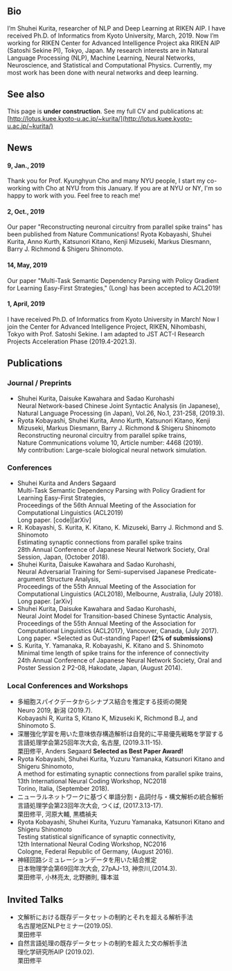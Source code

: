 <!--# Shuhei Kurita ( ja: 栗田修平 )-->

## Bio
I’m Shuhei Kurita, researcher of NLP and Deep Learning at RIKEN AIP. I have received Ph.D. of Informatics from Kyoto University, March, 2019.
Now I’m working for RIKEN Center for Advanced Intelligence Project aka RIKEN AIP  (Satoshi Sekine PI), Tokyo, Japan.
My research interests are in Natural Language Processing (NLP), Machine Learning, Neural Networks, Neuroscience, and Statistical and Computational Physics. Currently, my most work has been done with neural networks and deep learning.

## See also
This page is **under construction**. See my full CV and publications at: 
[http://lotus.kuee.kyoto-u.ac.jp/~kurita/](http://lotus.kuee.kyoto-u.ac.jp/~kurita/)

## News

#### 9, Jan., 2019
Thank you for Prof. Kyunghyun Cho and many NYU people, I start my co-working with Cho at NYU from this January. If you are at NYU or NY, I'm so happy to work with you. Feel free to reach me!

#### 2, Oct., 2019
Our paper "Reconstructing neuronal circuitry from parallel spike trains" has been published from Nature Communications!
Ryota Kobayashi, Shuhei Kurita, Anno Kurth, Katsunori Kitano, Kenji Mizuseki, Markus Diesmann, Barry J. Richmond & Shigeru Shinomoto.

#### 14, May, 2019
Our paper "Multi-Task Semantic Dependency Parsing with Policy Gradient for Learning Easy-First Strategies," (Long)  has been accepted to ACL2019!

#### 1, April, 2019
I have received Ph.D. of Informatics from Kyoto University in March!
Now I join the Center for Advanced Intelligence Project, RIKEN, Nihombashi, Tokyo with Prof. Satoshi Sekine.
I am adapted to JST ACT-I Research Projects Acceleration Phase (2019.4-2021.3).

## Publications
### Journal / Preprints
- Shuhei Kurita, Daisuke Kawahara and Sadao Kurohashi<br/>
Neural Network-based Chinese Joint Syntactic Analysis (in Japanese),<br/>
Natural Language Processing (in Japan),  Vol.26,  No.1, 231-258,  (2019.3).
- Ryota Kobayashi, Shuhei Kurita, Anno Kurth, Katsunori Kitano, Kenji Mizuseki, Markus Diesmann, Barry J. Richmond & Shigeru Shinomoto<br/>
Reconstructing neuronal circuitry from parallel spike trains,<br/>
Nature Communications volume 10, Article number: 4468 (2019).<br/>
My contribution: Large-scale biological neural network simulation.

### Conferences
- Shuhei Kurita and Anders Søgaard<br/>
Multi-Task Semantic Dependency Parsing with Policy Gradient for Learning Easy-First Strategies,<br/>
Proceedings of the 56th Annual Meeting of the Association for Computational Linguistics (ACL2019)<br/>
Long paper. [code][arXiv]
- R. Kobayashi, S. Kurita, K. Kitano, K. Mizuseki, Barry J. Richmond and S. Shinomoto<br/>
Estimating synaptic connections from parallel spike trains<br/>
28th Annual Conference of Japanese Neural Network Society, Oral Session, Japan, (October 2018).
- Shuhei Kurita, Daisuke Kawahara and Sadao Kurohashi,<br/>
Neural Adversarial Training for Semi-supervised Japanese Predicate-argument Structure Analysis,<br/>
Proceedings of the 55th Annual Meeting of the Association for Computational Linguistics (ACL2018), Melbourne, Australia, (July 2018).<br/>
Long paper. [arXiv]
- Shuhei Kurita, Daisuke Kawahara and Sadao Kurohashi,<br/>
Neural Joint Model for Transition-based Chinese Syntactic Analysis,<br/>
Proceedings of the 55th Annual Meeting of the Association for Computational Linguistics (ACL2017), Vancouver, Canada, (July 2017).<br/>
Long paper. *Selected as Out-standing Paper! **(2% of submissions)**
- S. Kurita, Y. Yamanaka, R. Kobayashi, K. Kitano and S. Shinomoto<br/>
Minimal time length of spike trains for the inference of connectivity<br/>
24th Annual Conference of Japanese Neural Network Society, Oral and Poster Session 2 P2-08, Hakodate, Japan, (August 2014).

### Local Conferences and Workshops
- 多細胞スパイクデータからシナプス結合を推定する技術の開発<br/>
Neuro 2019, 新潟 (2019.7).<br/>
Kobayashi R, Kurita S, Kitano K, Mizuseki K, Richmond B.J, and Shinomoto S.
- 深層強化学習を用いた意味依存構造解析は自発的に平易優先戦略を学習する<br/>
言語処理学会第25回年次大会, 名古屋, (2019.3.11-15).<br/>
栗田修平, Anders Søgaard
**Selected as Best Paper Award!**
- Ryota Kobayashi, Shuhei Kurita, Yuzuru Yamanaka, Katsunori Kitano and Shigeru Shinomoto,<br/>
A method for estimating synaptic connections from parallel spike trains,<br/>
13th International Neural Coding Workshop, NC2018<br/>
Torino, Italia, (September 2018).
- ニューラルネットワークに基づく単語分割・品詞付与・構文解析の統合解析<br/>
言語処理学会第23回年次大会, つくば, (2017.3.13-17).<br/>
栗田修平, 河原大輔, 黒橋禎夫
- Ryota Kobayashi, Shuhei Kurita, Yuzuru Yamanaka, Katsunori Kitano and Shigeru Shinomoto<br/>
Testing statistical significance of synaptic connectivity,<br/>
12th International Neural Coding Workshop, NC2016<br/>
Cologne, Federal Republic of Germany, (August 2016).
- 神経回路シミュレーションデータを用いた結合推定<br/>
日本物理学会第69回年次大会, 27pAJ-13, 神奈川,(2014.3).<br/>
栗田修平, 小林亮太, 北野勝則, 篠本滋

## Invited Talks
- 文解析における既存データセットの制約とそれを超える解析手法<br/>
名古屋地区NLPセミナー(2019.05).<br/>
栗田修平
- 自然言語処理の既存データセットの制約を超えた文の解析手法<br/>
理化学研究所AIP (2019.02).<br/>
栗田修平
